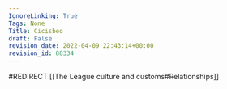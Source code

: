 ```yaml
---
IgnoreLinking: True
Tags: None
Title: Cicisbeo
draft: False
revision_date: 2022-04-09 22:43:14+00:00
revision_id: 88334
---
```


#REDIRECT [[The League culture and customs#Relationships]]